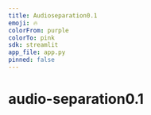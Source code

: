 ```yaml
---
title: Audioseparation0.1
emoji: 🔥
colorFrom: purple
colorTo: pink
sdk: streamlit
app_file: app.py
pinned: false
---
```

# audio-separation0.1
